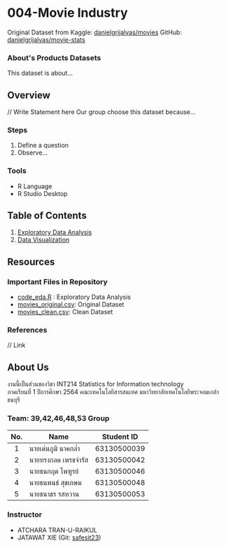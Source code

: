 # 004-Movie Industry
Original Dataset from
Kaggle: [danielgrijalvas/movies](https://www.kaggle.com/danielgrijalvas/movies)
GitHub: [danielgrijalvas/movie-stats](https://github.com/danielgrijalva/movie-stats)

### About's Products Datasets

This dataset is about...

## Overview

// Write Statement here
Our group choose this dataset because...

### Steps

1. Define a question
2. Observe...

### Tools

- R Language
- R Studio Desktop

## Table of Contents

1. [Exploratory Data Analysis](#)
2. [Data Visualization](#)

## Resources

### Important Files in Repository

- [code_eda.R](#) : Exploratory Data Analysis
- [movies_original.csv](#): Original Dataset
- [movies_clean.csv](#): Clean Dataset

### References

// Link

## About Us
งานนี้เป็นส่วนของวิชา INT214 Statistics for Information technology <br/> ภาคเรียนที่ 1 ปีการศึกษา 2564 คณะเทคโนโลยีสารสนเทศ มหาวิทยาลัยเทคโนโลยีพระจอมเกล้าธนบุรี

### Team: 39,42,46,48,53 Group
| No. | Name              | Student ID   |
|:---:|-------------------|--------------|
|  1  | นายเด่นภูมิ นาคกล่ำ    | 63130500039  |
|  2  | นายทรงกลด เพรชจำรัส  | 63130500042  |
|  3  | นายธนกฤต ไพฑูรย์     | 63130500046 |
|  4  | นายธนพนธ์ สุขเกษม     | 63130500048 |
|  5  | นายธนาธร รสหวาน     | 63130500053 |

### Instructor
- ATCHARA TRAN-U-RAIKUL
- JATAWAT XIE (Git: [safesit23](https://github.com/safesit23))
